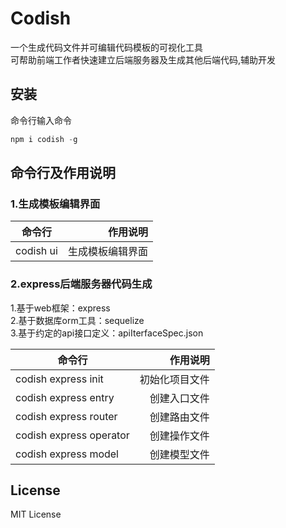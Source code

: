 # Codish
 一个生成代码文件并可编辑代码模板的可视化工具<br>
 可帮助前端工作者快速建立后端服务器及生成其他后端代码,辅助开发
## 安装
命令行输入命令
```javascript
npm i codish -g
```
## 命令行及作用说明
### 1.生成模板编辑界面
| 命令行       | 作用说明    | 
| --------    | -----:  | 
| codish ui  | 生成模板编辑界面   |

### 2.express后端服务器代码生成
1.基于web框架：express<br>
2.基于数据库orm工具：sequelize<br>
3.基于约定的api接口定义：apiIterfaceSpec.json<br>

| 命令行       | 作用说明    | 
| --------    | -----:  | 
| codish express init  | 初始化项目文件   |
| codish express entry  | 创建入口文件   |
| codish express router  | 创建路由文件   |
| codish express operator  | 创建操作文件   |
| codish express model  | 创建模型文件   |

## License
MIT License



